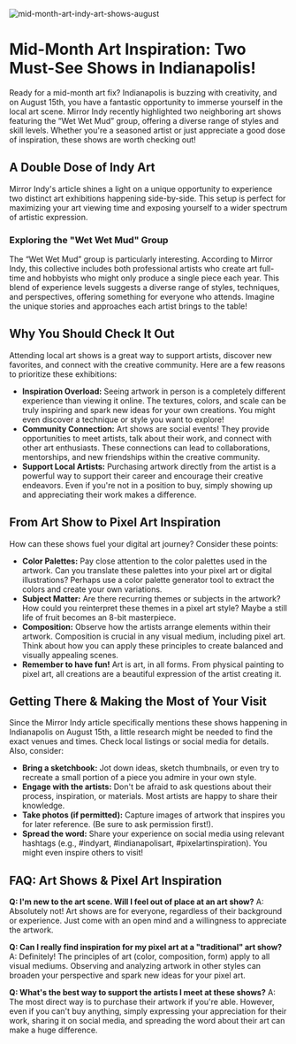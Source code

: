 ![mid-month-art-indy-art-shows-august](https://images.pexels.com/photos/18117644/pexels-photo-18117644.jpeg?auto=compress&cs=tinysrgb&fit=crop&h=627&w=1200)

# Mid-Month Art Inspiration: Two Must-See Shows in Indianapolis! 

Ready for a mid-month art fix? Indianapolis is buzzing with creativity, and on August 15th, you have a fantastic opportunity to immerse yourself in the local art scene. Mirror Indy recently highlighted two neighboring art shows featuring the “Wet Wet Mud” group, offering a diverse range of styles and skill levels. Whether you're a seasoned artist or just appreciate a good dose of inspiration, these shows are worth checking out! 

## A Double Dose of Indy Art 

Mirror Indy's article shines a light on a unique opportunity to experience two distinct art exhibitions happening side-by-side. This setup is perfect for maximizing your art viewing time and exposing yourself to a wider spectrum of artistic expression.

### Exploring the "Wet Wet Mud" Group

The “Wet Wet Mud” group is particularly interesting. According to Mirror Indy, this collective includes both professional artists who create art full-time and hobbyists who might only produce a single piece each year. This blend of experience levels suggests a diverse range of styles, techniques, and perspectives, offering something for everyone who attends. Imagine the unique stories and approaches each artist brings to the table!

## Why You Should Check It Out

Attending local art shows is a great way to support artists, discover new favorites, and connect with the creative community. Here are a few reasons to prioritize these exhibitions:

*   **Inspiration Overload:** Seeing artwork in person is a completely different experience than viewing it online. The textures, colors, and scale can be truly inspiring and spark new ideas for your own creations. You might even discover a technique or style you want to explore!
*   **Community Connection:** Art shows are social events! They provide opportunities to meet artists, talk about their work, and connect with other art enthusiasts. These connections can lead to collaborations, mentorships, and new friendships within the creative community.
*   **Support Local Artists:** Purchasing artwork directly from the artist is a powerful way to support their career and encourage their creative endeavors. Even if you're not in a position to buy, simply showing up and appreciating their work makes a difference.

## From Art Show to Pixel Art Inspiration

How can these shows fuel your digital art journey? Consider these points:

*   **Color Palettes:** Pay close attention to the color palettes used in the artwork. Can you translate these palettes into your pixel art or digital illustrations? Perhaps use a color palette generator tool to extract the colors and create your own variations.
*   **Subject Matter:** Are there recurring themes or subjects in the artwork? How could you reinterpret these themes in a pixel art style? Maybe a still life of fruit becomes an 8-bit masterpiece.
*   **Composition:** Observe how the artists arrange elements within their artwork. Composition is crucial in any visual medium, including pixel art. Think about how you can apply these principles to create balanced and visually appealing scenes.
*   **Remember to have fun!** Art is art, in all forms. From physical painting to pixel art, all creations are a beautiful expression of the artist creating it.

## Getting There & Making the Most of Your Visit

Since the Mirror Indy article specifically mentions these shows happening in Indianapolis on August 15th, a little research might be needed to find the exact venues and times. Check local listings or social media for details. Also, consider:

*   **Bring a sketchbook:** Jot down ideas, sketch thumbnails, or even try to recreate a small portion of a piece you admire in your own style.
*   **Engage with the artists:** Don't be afraid to ask questions about their process, inspiration, or materials. Most artists are happy to share their knowledge.
*   **Take photos (if permitted):** Capture images of artwork that inspires you for later reference. (Be sure to ask permission first!).
*   **Spread the word:** Share your experience on social media using relevant hashtags (e.g., #indyart, #indianapolisart, #pixelartinspiration). You might even inspire others to visit!

## FAQ: Art Shows & Pixel Art Inspiration

**Q: I'm new to the art scene. Will I feel out of place at an art show?**
A: Absolutely not! Art shows are for everyone, regardless of their background or experience. Just come with an open mind and a willingness to appreciate the artwork.

**Q: Can I really find inspiration for my pixel art at a "traditional" art show?**
A: Definitely! The principles of art (color, composition, form) apply to all visual mediums. Observing and analyzing artwork in other styles can broaden your perspective and spark new ideas for your pixel art.

**Q: What's the best way to support the artists I meet at these shows?**
A: The most direct way is to purchase their artwork if you're able. However, even if you can't buy anything, simply expressing your appreciation for their work, sharing it on social media, and spreading the word about their art can make a huge difference.
